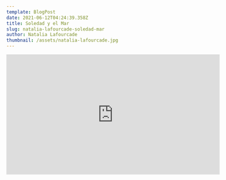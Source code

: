```yaml
---
template: BlogPost
date: 2021-06-12T04:24:39.358Z
title: Soledad y el Mar
slug: natalia-lafourcade-soledad-mar
author: Natalia Lafourcade
thumbnail: /assets/natalia-lafourcade.jpg
---
```

<iframe width="560" height="315" src="https://www.youtube.com/embed/gd4jntP0tco" frameborder="0" allow="accelerometer; autoplay; encrypted-media; gyroscope; picture-in-picture" allowfullscreen></iframe>